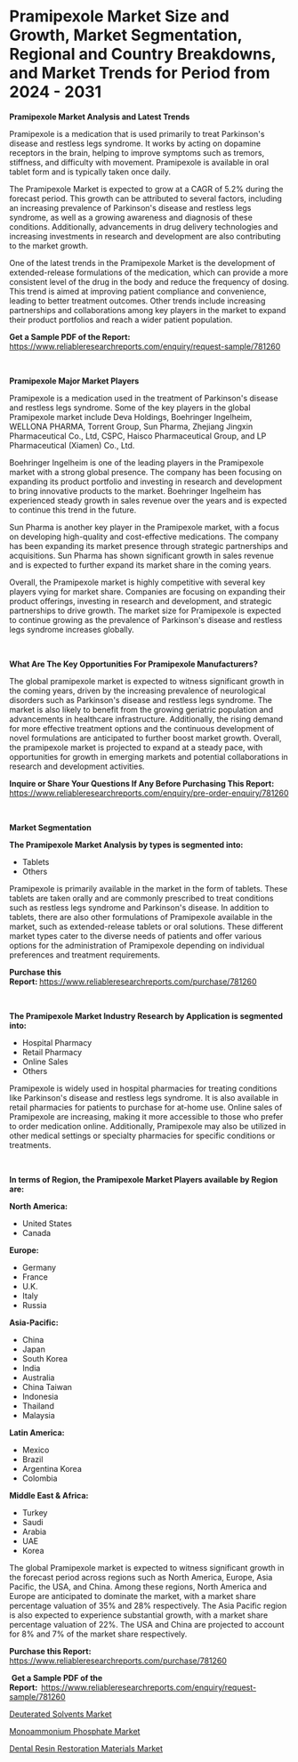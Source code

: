 <p><h1>Pramipexole Market Size and Growth, Market Segmentation, Regional and Country Breakdowns, and Market Trends for Period from 2024 -  2031</h1></p><p><strong>Pramipexole Market Analysis and Latest Trends</strong></p>
<p><p>Pramipexole is a medication that is used primarily to treat Parkinson's disease and restless legs syndrome. It works by acting on dopamine receptors in the brain, helping to improve symptoms such as tremors, stiffness, and difficulty with movement. Pramipexole is available in oral tablet form and is typically taken once daily.</p><p>The Pramipexole Market is expected to grow at a CAGR of 5.2% during the forecast period. This growth can be attributed to several factors, including an increasing prevalence of Parkinson's disease and restless legs syndrome, as well as a growing awareness and diagnosis of these conditions. Additionally, advancements in drug delivery technologies and increasing investments in research and development are also contributing to the market growth.</p><p>One of the latest trends in the Pramipexole Market is the development of extended-release formulations of the medication, which can provide a more consistent level of the drug in the body and reduce the frequency of dosing. This trend is aimed at improving patient compliance and convenience, leading to better treatment outcomes. Other trends include increasing partnerships and collaborations among key players in the market to expand their product portfolios and reach a wider patient population.</p></p>
<p><strong>Get a Sample PDF of the Report:&nbsp;</strong> <a href="https://www.reliableresearchreports.com/enquiry/request-sample/781260">https://www.reliableresearchreports.com/enquiry/request-sample/781260</a></p>
<p>&nbsp;</p>
<p><strong>Pramipexole Major Market Players</strong></p>
<p><p>Pramipexole is a medication used in the treatment of Parkinson's disease and restless legs syndrome. Some of the key players in the global Pramipexole market include Deva Holdings, Boehringer Ingelheim, WELLONA PHARMA, Torrent Group, Sun Pharma, Zhejiang Jingxin Pharmaceutical Co., Ltd, CSPC, Haisco Pharmaceutical Group, and LP Pharmaceutical (Xiamen) Co., Ltd.</p><p>Boehringer Ingelheim is one of the leading players in the Pramipexole market with a strong global presence. The company has been focusing on expanding its product portfolio and investing in research and development to bring innovative products to the market. Boehringer Ingelheim has experienced steady growth in sales revenue over the years and is expected to continue this trend in the future.</p><p>Sun Pharma is another key player in the Pramipexole market, with a focus on developing high-quality and cost-effective medications. The company has been expanding its market presence through strategic partnerships and acquisitions. Sun Pharma has shown significant growth in sales revenue and is expected to further expand its market share in the coming years.</p><p>Overall, the Pramipexole market is highly competitive with several key players vying for market share. Companies are focusing on expanding their product offerings, investing in research and development, and strategic partnerships to drive growth. The market size for Pramipexole is expected to continue growing as the prevalence of Parkinson's disease and restless legs syndrome increases globally.</p></p>
<p>&nbsp;</p>
<p><strong>What Are The Key Opportunities For Pramipexole Manufacturers?</strong></p>
<p><p>The global pramipexole market is expected to witness significant growth in the coming years, driven by the increasing prevalence of neurological disorders such as Parkinson's disease and restless legs syndrome. The market is also likely to benefit from the growing geriatric population and advancements in healthcare infrastructure. Additionally, the rising demand for more effective treatment options and the continuous development of novel formulations are anticipated to further boost market growth. Overall, the pramipexole market is projected to expand at a steady pace, with opportunities for growth in emerging markets and potential collaborations in research and development activities.</p></p>
<p><strong>Inquire or Share Your Questions If Any Before Purchasing This Report:</strong> <a href="https://www.reliableresearchreports.com/enquiry/pre-order-enquiry/781260">https://www.reliableresearchreports.com/enquiry/pre-order-enquiry/781260</a></p>
<p>&nbsp;</p>
<p><strong>Market Segmentation</strong></p>
<p><strong>The Pramipexole Market Analysis by types is segmented into:</strong></p>
<p><ul><li>Tablets</li><li>Others</li></ul></p>
<p><p>Pramipexole is primarily available in the market in the form of tablets. These tablets are taken orally and are commonly prescribed to treat conditions such as restless legs syndrome and Parkinson's disease. In addition to tablets, there are also other formulations of Pramipexole available in the market, such as extended-release tablets or oral solutions. These different market types cater to the diverse needs of patients and offer various options for the administration of Pramipexole depending on individual preferences and treatment requirements.</p></p>
<p><strong>Purchase this Report:&nbsp;</strong><a href="https://www.reliableresearchreports.com/purchase/781260">https://www.reliableresearchreports.com/purchase/781260</a></p>
<p>&nbsp;</p>
<p><strong>The Pramipexole Market Industry Research by Application is segmented into:</strong></p>
<p><ul><li>Hospital Pharmacy</li><li>Retail Pharmacy</li><li>Online Sales</li><li>Others</li></ul></p>
<p><p>Pramipexole is widely used in hospital pharmacies for treating conditions like Parkinson's disease and restless legs syndrome. It is also available in retail pharmacies for patients to purchase for at-home use. Online sales of Pramipexole are increasing, making it more accessible to those who prefer to order medication online. Additionally, Pramipexole may also be utilized in other medical settings or specialty pharmacies for specific conditions or treatments.</p></p>
<p>&nbsp;</p>
<p><strong>In terms of Region, the Pramipexole Market Players available by Region are:</strong></p>
<p>
    <p> <strong> North America: </strong>
        <ul>
            <li>United States</li>
            <li>Canada</li>
        </ul>
        </p> 
    <p> <strong> Europe: </strong>
        <ul>
            <li>Germany</li>
            <li>France</li>
            <li>U.K.</li>
            <li>Italy</li>
            <li>Russia</li>
        </ul>
        </p> 
    <p> <strong> Asia-Pacific: </strong>
        <ul>
            <li>China</li>
            <li>Japan</li>
            <li>South Korea</li>
            <li>India</li>
            <li>Australia</li>
            <li>China Taiwan</li>
            <li>Indonesia</li>
            <li>Thailand</li>
            <li>Malaysia</li>
        </ul>
        </p> 
    <p> <strong> Latin America: </strong>
        <ul>
            <li>Mexico</li>
            <li>Brazil</li>
            <li>Argentina Korea</li>
            <li>Colombia</li>
        </ul>
        </p> 
    <p> <strong> Middle East & Africa: </strong>
        <ul>
            <li>Turkey</li>
            <li>Saudi</li>
            <li>Arabia</li>
            <li>UAE</li>
            <li>Korea</li>
        </ul>
    </p>
    </p>
<p><p>The global Pramipexole market is expected to witness significant growth in the forecast period across regions such as North America, Europe, Asia Pacific, the USA, and China. Among these regions, North America and Europe are anticipated to dominate the market, with a market share percentage valuation of 35% and 28% respectively. The Asia Pacific region is also expected to experience substantial growth, with a market share percentage valuation of 22%. The USA and China are projected to account for 8% and 7% of the market share respectively.</p></p>
<p><strong>Purchase this Report: </strong><a href="https://www.reliableresearchreports.com/purchase/781260">https://www.reliableresearchreports.com/purchase/781260</a></p>
<p>&nbsp;<strong>Get a Sample PDF of the Report:&nbsp;&nbsp;</strong><a href="https://www.reliableresearchreports.com/enquiry/request-sample/781260">https://www.reliableresearchreports.com/enquiry/request-sample/781260</a></p>
<p><strong></strong></p>
<p><p><a href="https://github.com/singletonthaxterkelliehr2df/Market-Research-Report-List-1/blob/main/deuterated-solvents-market.md">Deuterated Solvents Market</a></p><p><a href="https://github.com/kufem1/Market-Research-Report-List-1/blob/main/monoammonium-phosphate-market.md">Monoammonium Phosphate Market</a></p><p><a href="https://view.publitas.com/reportprime-1/dental-resin-restoration-materials-market-research-report-provides-critical-insights-that-can-help-shape-business-development-and-investment-strategies/">Dental Resin Restoration Materials Market</a></p></p>